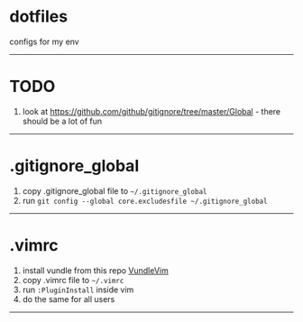 # dotfiles
configs for my env
* * *
# TODO

1. look at https://github.com/github/gitignore/tree/master/Global - there should be a lot of fun

* * *
# .gitignore_global

1. copy .gitignore_global file to `~/.gitignore_global`
2. run `git config --global core.excludesfile ~/.gitignore_global`

* * *
# .vimrc

1. install vundle from this repo [VundleVim](https://github.com/VundleVim/Vundle.vim)
2. copy .vimrc file to `~/.vimrc`
3. run `:PluginInstall` inside vim
4. do the same for all users

* * *
